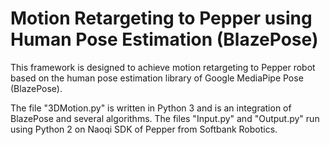 # Motion Retargeting to Pepper using Human Pose Estimation (BlazePose)
This framework is designed to achieve motion retargeting to Pepper robot based on the human pose estimation library of Google MediaPipe Pose (BlazePose).

The file "3DMotion.py" is written in Python 3 and is an integration of BlazePose and several algorithms. The files "Input.py" and "Output.py" run using Python 2 on Naoqi SDK of Pepper from Softbank Robotics.


